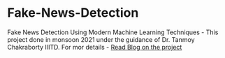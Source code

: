 # Fake-News-Detection
Fake News Detection Using Modern Machine Learning Techniques - This project done in monsoon 2021 under the guidance of Dr. Tanmoy Chakraborty IIITD. For mor details - 
<a href = "https://medium.com/@rishabh21070/fake-news-detection-using-modern-machine-learning-techniques-7b5528b151bf">Read Blog on the project</a>
